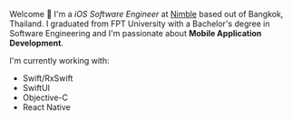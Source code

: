 Welcome 👋 I'm a _iOS Software Engineer_ at [Nimble](https://nimblehq.co/) based out of Bangkok, Thailand. I graduated from FPT University with a Bachelor's degree in Software Engineering and I'm passionate about **Mobile Application Development**.

I'm currently working with:

-   Swift/RxSwift
-   SwiftUI
-   Objective-C
-   React Native
